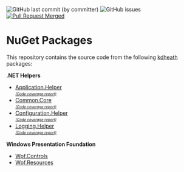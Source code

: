![GitHub last commit (by committer)](https://img.shields.io/github/last-commit/KevinDHeath/NugetPackages?label=last%20commit&style=plastic)
![GitHub issues](https://img.shields.io/github/issues/KevinDHeath/NugetPackages?style=plastic)
[![Pull Request Merged](https://github.com/KevinDHeath/NuGetPackages/actions/workflows/merged.yml/badge.svg)](https://github.com/KevinDHeath/NuGetPackages/actions/workflows/merged.yml)

# NuGet Packages
This repository contains the source code from the following [kdheath](https://www.nuget.org/packages?q=owner:KevinDHeath) packages:

__.NET Helpers__
- [Application.Helper](./src/Helper/Application.Helper)\
<sub><sup>[_(Code coverage report)_](https://kevindheath.github.io/codecoverage/helpertests/)</sup></sub>
- [Common.Core](./src/Common/Core)\
<sub><sup>[_(Code coverage report)_](https://kevindheath.github.io/codecoverage/coretests/)</sup></sub>
- [Configuration.Helper](./src/Helper/Configuration.Helper)\
<sub><sup>[_(Code coverage report)_](https://kevindheath.github.io/codecoverage/helpertests/)</sup></sub>
- [Logging.Helper](./src/Helper/Logging.Helper)\
<sub><sup>[_(Code coverage report)_](https://kevindheath.github.io/codecoverage/helpertests/)</sup></sub>

__Windows Presentation Foundation__
- [Wpf.Controls](./src/Wpf/Controls)
- [Wpf.Resources](./src/Wpf/Resources)

